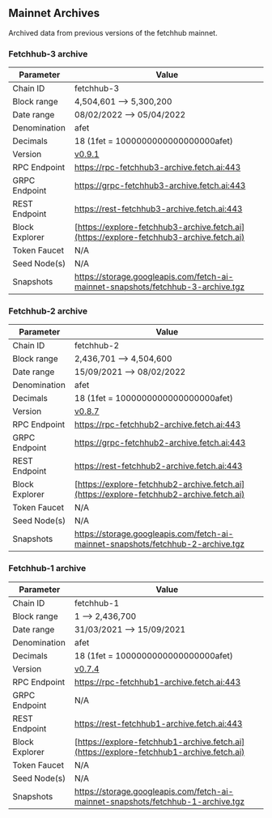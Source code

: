 ## Mainnet Archives

Archived data from previous versions of the fetchhub mainnet.

### Fetchhub-3 archive

| Parameter      | Value                                                                                    |
| -------------- | ---------------------------------------------------------------------------------------- |
| Chain ID       | fetchhub-3                                                                               |
| Block range    | 4,504,601 --> 5,300,200                                                                  |
| Date range     | 08/02/2022 --> 05/04/2022                                                                |
| Denomination   | afet                                                                                     |
| Decimals       | 18 (1fet = 1000000000000000000afet)                                                      |
| Version        | [v0.9.1](https://github.com/fetchai/fetchd/releases/tag/v0.9.1)                          |
| RPC Endpoint   | <https://rpc-fetchhub3-archive.fetch.ai:443>                                             |
| GRPC Endpoint  | <https://grpc-fetchhub3-archive.fetch.ai:443>                                            |
| REST Endpoint  | <https://rest-fetchhub3-archive.fetch.ai:443>                                            |
| Block Explorer | [https://explore-fetchhub3-archive.fetch.ai](https://explore-fetchhub3-archive.fetch.ai) |
| Token Faucet   | N/A                                                                                      |
| Seed Node(s)   | N/A                                                                                      |
| Snapshots      | <https://storage.googleapis.com/fetch-ai-mainnet-snapshots/fetchhub-3-archive.tgz>       |

### Fetchhub-2 archive

| Parameter      | Value                                                                                    |
| -------------- | ---------------------------------------------------------------------------------------- |
| Chain ID       | fetchhub-2                                                                               |
| Block range    | 2,436,701 --> 4,504,600                                                                  |
| Date range     | 15/09/2021 --> 08/02/2022                                                                |
| Denomination   | afet                                                                                     |
| Decimals       | 18 (1fet = 1000000000000000000afet)                                                      |
| Version        | [v0.8.7](https://github.com/fetchai/fetchd/releases/tag/v0.8.7)                          |
| RPC Endpoint   | <https://rpc-fetchhub2-archive.fetch.ai:443>                                             |
| GRPC Endpoint  | <https://grpc-fetchhub2-archive.fetch.ai:443>                                            |
| REST Endpoint  | <https://rest-fetchhub2-archive.fetch.ai:443>                                            |
| Block Explorer | [https://explore-fetchhub2-archive.fetch.ai](https://explore-fetchhub2-archive.fetch.ai) |
| Token Faucet   | N/A                                                                                      |
| Seed Node(s)   | N/A                                                                                      |
| Snapshots      | <https://storage.googleapis.com/fetch-ai-mainnet-snapshots/fetchhub-2-archive.tgz>       |

### Fetchhub-1 archive

| Parameter      | Value                                                                                    |
| -------------- | ---------------------------------------------------------------------------------------- |
| Chain ID       | fetchhub-1                                                                               |
| Block range    | 1 --> 2,436,700                                                                          |
| Date range     | 31/03/2021 --> 15/09/2021                                                                |
| Denomination   | afet                                                                                     |
| Decimals       | 18 (1fet = 1000000000000000000afet)                                                      |
| Version        | [v0.7.4](https://github.com/fetchai/fetchd/releases/tag/v0.7.4)                          |
| RPC Endpoint   | <https://rpc-fetchhub1-archive.fetch.ai:443>                                             |
| GRPC Endpoint  | N/A                                                                                      |
| REST Endpoint  | <https://rest-fetchhub1-archive.fetch.ai:443>                                            |
| Block Explorer | [https://explore-fetchhub1-archive.fetch.ai](https://explore-fetchhub1-archive.fetch.ai) |
| Token Faucet   | N/A                                                                                      |
| Seed Node(s)   | N/A                                                                                      |
| Snapshots      | <https://storage.googleapis.com/fetch-ai-mainnet-snapshots/fetchhub-1-archive.tgz>       |

